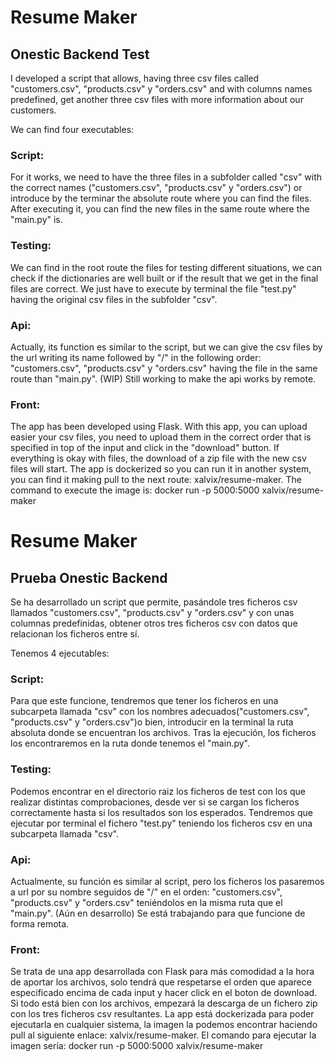 # Resume Maker
## Onestic Backend Test

I developed a script that allows, having three csv files called "customers.csv", "products.csv" y "orders.csv" and with columns names predefined, get
another three csv files with more information about our customers.

We can find four executables:

### Script:
For it works, we need to have the three files in a subfolder called "csv" with the correct names ("customers.csv", "products.csv" y "orders.csv") or introduce
by the terminar the absolute route where you can find the files. After executing it, you can find the new files in the same route where the "main.py" is.


### Testing:
We can find in the root route the files for testing different situations, we can check if the dictionaries are well built or if the result that we get in the
final files are correct. We just have to execute by terminal the file "test.py" having the original csv files in the subfolder "csv".


### Api:
Actually, its function es similar to the script, but we can give the csv files by the url writing its name followed by "/" in the following order: "customers.csv", "products.csv" y "orders.csv" having the file in the same route than "main.py". (WIP) Still working to make the api works by remote.


### Front:
The app has been developed using Flask. With this app, you can upload easier your csv files, you need to upload them in the correct order that is specified in
top of the input and click in the "download" button. If everything is okay with files, the download of a zip file with the new csv files will start.
The app is dockerized so you can run it in another system, you can find it making pull to the next route: xalvix/resume-maker. 
The command to execute the image is: docker run -p 5000:5000 xalvix/resume-maker



# Resume Maker
## Prueba Onestic Backend

Se ha desarrollado un script que permite, pasándole tres ficheros csv llamados "customers.csv", "products.csv" y "orders.csv" y con unas columnas predefinidas, obtener otros tres ficheros csv con datos que relacionan los ficheros entre sí.

Tenemos 4 ejecutables:

### Script:
Para que este funcione, tendremos que tener los ficheros en una subcarpeta llamada "csv" con los nombres adecuados("customers.csv", "products.csv" y "orders.csv")o bien, introducir en la terminal la ruta absoluta donde se encuentran los archivos. Tras la ejecución, los ficheros los encontraremos en la ruta donde tenemos el "main.py".

### Testing:
Podemos encontrar en el directorio raiz los ficheros de test con los que realizar distintas comprobaciones, desde ver si se cargan los ficheros correctamente hasta si los resultados son los esperados. Tendremos que ejecutar por terminal el fichero "test.py" teniendo los ficheros csv en una subcarpeta llamada "csv".

### Api:
Actualmente, su función es similar al script, pero los ficheros los pasaremos a url por su nombre seguidos de "/" en el orden: "customers.csv", "products.csv" y "orders.csv" teniéndolos en la misma ruta que el "main.py". (Aún en desarrollo) Se está trabajando para que funcione de forma remota.

### Front:
Se trata de una app desarrollada con Flask para más comodidad a la hora de aportar los archivos, solo tendrá que respetarse el orden que aparece especificado encima de cada input y hacer click en el boton de download. Si todo está bien con los archivos, empezará la descarga de un fichero zip con los tres ficheros csv resultantes. 
La app está dockerizada para poder ejecutarla en cualquier sistema, la imagen la podemos encontrar haciendo pull al siguiente enlace: xalvix/resume-maker. 
El comando para ejecutar la imagen sería: docker run -p 5000:5000 xalvix/resume-maker



